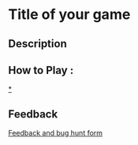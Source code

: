 # Title of your game

## Description

## How to Play :
[*](my_game.exe)
## Feedback
[Feedback and bug hunt form](https://docs.google.com/forms/d/e/1FAIpQLSe5AjVCKgfU8VI61ev-CRkkWf5DuTzzeYRr9bUfFnHZKqmpmQ/viewform?usp=sf_link)
